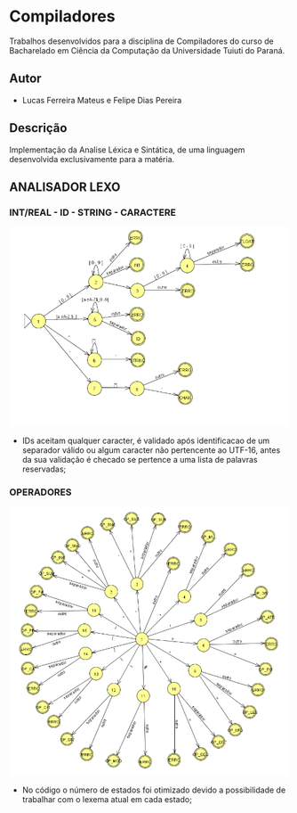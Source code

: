 # Compiladores
Trabalhos desenvolvidos para a disciplina de Compiladores do curso
de Bacharelado em Ciência da Computação da Universidade Tuiuti do Paraná.

## Autor

- Lucas Ferreira Mateus e Felipe Dias Pereira

## Descrição

Implementação da Analise Léxica e Sintática, de uma linguagem desenvolvida exclusivamente para a matéria.

## ANALISADOR LEXO 

### INT/REAL - ID - STRING - CARACTERE
![](/docs/num.png)

- IDs aceitam qualquer caracter, é validado após identificacao de um separador válido ou algum caracter não pertencente ao UTF-16, antes da sua validação é checado se pertence a uma lista de palavras reservadas; 

### OPERADORES 
![](/docs/op.png)


- No código o número de estados foi otimizado devido a possibilidade de trabalhar com o lexema atual em cada estado;
